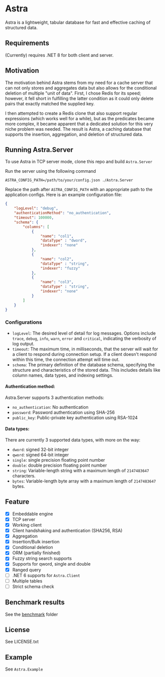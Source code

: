 # Astra
 
Astra is a lightweight, tabular database for fast and effective caching of structured data.

## Requirements

(Currently) requires .NET 8 for both client and server.

## Motivation

The motivation behind Astra stems from my need for a cache server that can not only stores and aggregates data but also allows for the conditional deletion of multiple "unit of data". 
First, I chose Redis for its speed; however, it fell short in fulfilling the latter condition as it could only delete pairs that exactly matched the supplied key.

I then attempted to create a Redis clone that also support regular expressions (which works well for a while), but as the predicates became more complex, 
it became apparent that a dedicated solution for this very niche problem was needed. 
The result is Astra, a caching database that supports the insertion, aggregation, and deletion of structured data.

## Running Astra.Server

To use Astra in TCP server mode, clone this repo and build `Astra.Server` 

Run the server using the following command

```shell
ASTRA_CONFIG_PATH=/path/to/your/config.json ./Astra.Server
```

Replace the path after `ASTRA_CONFIG_PATH` with an appropriate path to the application configs.
Here is an example configuration file:

```json
{
    "logLevel": "debug",
    "authenticationMethod": "no_authentication",
    "timeout": 100000,
    "schema": {
        "columns": [
            {
                "name": "col1",
                "dataType" : "dword",
                "indexer": "none"
            },
            {
                "name": "col2",
                "dataType" : "string",
                "indexer": "fuzzy"
            },
            {
                "name": "col3",
                "dataType" : "string",
                "indexer": "none"
            }
        ]
    }
}
```

### Configurations

- `logLevel`: The desired level of detail for log messages. Options include `trace`, `debug`, `info`, `warn`, `error` and `critical`, 
indicating the verbosity of log output.
- `timeout`: The maximum time, in milliseconds, that the server will wait for a client to respond during connection setup. 
If a client doesn't respond within this time, the connection attempt will time out.
- `schema`: The primary definition of the database schema, specifying the structure and characteristics of the stored data.
This includes details like column names, data types, and indexing settings.

#### Authentication method:

Astra.Server supports 3 authentication methods:

- `no_authentication`: No authentication
- `password`: Password authentication using SHA-256
- `public_key`: Public-private key authentication using RSA-1024

#### Data types:

There are currently 3 supported data types, with more on the way:

- `dword`: signed 32-bit integer
- `qword`: signed 64-bit integer
- `single`: single precision floating point number
- `double`: double precision floating point number
- `string`: Variable-length string with a maximum length of `2147483647` characters.
- `bytes`: Variable-length byte array with a maximum length of `2147483647` bytes.

## Feature

- [x] Embeddable engine
- [x] TCP server
- [x] Working client
- [x] Client handshaking and authentication (SHA256, RSA)
- [x] Aggregation
- [x] Insertion/Bulk insertion
- [x] Conditional deletion
- [x] ORM (partially finished)
- [x] Fuzzy string search supports
- [x] Supports for qword, single and double
- [x] Ranged query
- [ ] .NET 6 supports for `Astra.Client`
- [ ] Multiple tables
- [ ] Strict schema check

## Benchmark results

See the [benchmark](/benchmarks/) folder

## License

See LICENSE.txt


## Example

See `Astra.Example`
